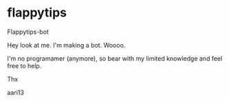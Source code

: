 flappytips
==========

Flappytips-bot

Hey look at me. I'm making a bot. Woooo.

I'm no programamer (anymore), so bear with my limited knowledge and feel free to help.

Thx

aari13
